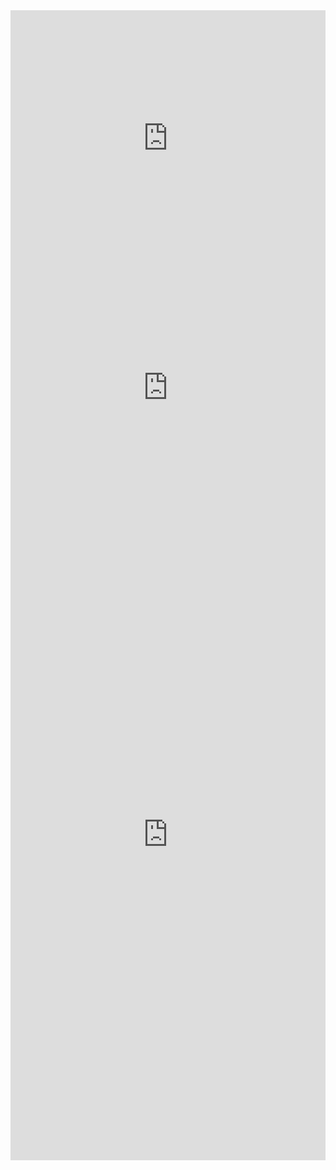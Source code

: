 <iframe title="Something happened to the Native American population in 2020" aria-label="Interactive line chart" id="datawrapper-chart-XsrDb" src="https://datawrapper.dwcdn.net/XsrDb/2/" scrolling="no" frameborder="0" style="width: 0; min-width: 100% !important; border: none;" height="410" data-external="1"></iframe><script type="text/javascript">!function(){"use strict";window.addEventListener("message",(function(a){if(void 0!==a.data["datawrapper-height"]){var e=document.querySelectorAll("iframe");for(var t in a.data["datawrapper-height"])for(var r=0;r<e.length;r++)if(e[r].contentWindow===a.source){var i=a.data["datawrapper-height"][t]+"px";e[r].style.height=i}}}))}();
</script>

<iframe title="Many U.S. Native Americans come from abroad" aria-label="Bullet Bars" id="datawrapper-chart-86uID" src="https://datawrapper.dwcdn.net/86uID/1/" scrolling="no" frameborder="0" style="width: 0; min-width: 100% !important; border: none;" height="388" data-external="1"></iframe><script type="text/javascript">!function(){"use strict";window.addEventListener("message",(function(a){if(void 0!==a.data["datawrapper-height"]){var e=document.querySelectorAll("iframe");for(var t in a.data["datawrapper-height"])for(var r=0;r<e.length;r++)if(e[r].contentWindow===a.source){var i=a.data["datawrapper-height"][t]+"px";e[r].style.height=i}}}))}();
</script>

<iframe title="Slighly muddled counts of Native American origins" aria-label="Table" id="datawrapper-chart-ejNux" src="https://datawrapper.dwcdn.net/ejNux/2/" scrolling="no" frameborder="0" style="width: 0; min-width: 100% !important; border: none;" height="1042" data-external="1"></iframe><script type="text/javascript">!function(){"use strict";window.addEventListener("message",(function(a){if(void 0!==a.data["datawrapper-height"]){var e=document.querySelectorAll("iframe");for(var t in a.data["datawrapper-height"])for(var r=0;r<e.length;r++)if(e[r].contentWindow===a.source){var i=a.data["datawrapper-height"][t]+"px";e[r].style.height=i}}}))}();
</script>

